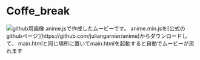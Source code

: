 # Coffe_break
<img src="https://github.com/sekihan02/Coffe_break/github_image.png" alt="github用画像" title="画像は更新直後の物">
anime.jsで作成したムービーです。
anime.min.jsを[公式のgithubページ](https://github.com/juliangarnier/anime)からダウンロードして、
main.htmlと同じ場所に置いてmain.htmlを起動すると自動でムービーが流れます
